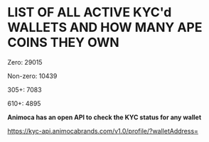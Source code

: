 # LIST OF ALL ACTIVE KYC'd WALLETS AND HOW MANY APE COINS THEY OWN

Zero: 29015

Non-zero: 10439

305+: 7083

610+: 4895

**Animoca has an open API to check the KYC status for any wallet**

https://kyc-api.animocabrands.com/v1.0/profile/?walletAddress=